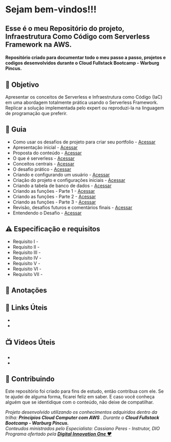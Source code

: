 
<h1> Sejam bem-vindos!!! </h1>
<h2> Esse é o meu Repositório do projeto, Infraestrutura Como Código com Serverless Framework na AWS. </h2>

<h4> 
Repositório criado para documentar todo o meu passo a passo, projetos e codigos desenvolvidos durante o Cloud Fullstack Bootcamp - Warburg Pincus.

</h4>


<h2> 🎯 Objetivo </h2>
Apresentar os conceitos de Serverless e Infraestrutura como Código (IaC) em uma abordagem totalmente prática usando o Serverless Framework.
Replicar a solução implementada pelo expert ou reproduzi-la na linguagem de programação que preferir.

<h2 dir="auto"> 🚦 Guia </h2>
<ul dir="auto">
<li> Como usar os desafios de projeto para criar seu portfolio - <a href="https:// "> Acessar </a></li>
<li> Apresentação inicial - <a href="https:// "> Acessar </a></li>
<li> Proposta do conteúdo - <a href="https:// "> Acessar </a></li>
<li> O que é serverless - <a href="https:// "> Acessar </a></li>
<li> Conceitos centrais - <a href="https:// "> Acessar </a></li>
<li> O desafio prático - <a href="https:// "> Acessar </a></li>
<li> Criando e configurando um usuário - <a href="https:// "> Acessar </a></li>
<li> Criação do projeto e configurações iniciais - <a href="https:// "> Acessar </a></li>
<li> Criando a tabela de banco de dados - <a href="https:// "> Acessar </a></li>
<li> Criando as funções - Parte 1 - <a href="https:// "> Acessar </a></li>
<li> Criando as funções - Parte 2 - <a href="https:// "> Acessar </a></li>
<li> Criando as funções - Parte 3 - <a href="https:// "> Acessar </a></li>
<li> Revisão, desafios futuros e comentários finais - <a href="https:// "> Acessar </a></li>
<li> Entendendo o Desafio - <a href="https:// "> Acessar </a></li>

</ul>


<h2 dir="auto"> ⚠️ Especificação e requisitos </h2>
<ul dir="auto">
<li> Requisito I -   </li>
<li> Requisito II -   </li>
<li> Requisito III -    </li>
<li> Requisito IV -   </li>
<li> Requisito V -    </li>
<li> Requisito VI -    </li>
<li> Requisito VII -    </li>
</ul>

<h2 dir="auto"> 📖 Anotações </h2>

<h2 dir="auto"> 🔗 Links Úteis </h2>
<ul dir="auto">
<li><a href="https://">  </a></li>
<li><a href="https://">  </a></li>

</ul>

<h2 dir="auto"> 📺 Videos Úteis </h2>
<ul dir="auto">
<li><a href="https://">  </a></li>
<li><a href="https://">  </a></li>

</ul>


<h2 dir="auto"> 🤝 Contribuindo </h2>

<p dir="auto">Este repositório foi criado para fins de estudo, então contribua com ele. Se te ajudei de alguma forma, ficarei feliz em
saber. E caso você conheça alguém que se identidique com o conteúdo, não deixe de compatilhar.</p>


<p dir="auto"> 
 <em>
  Projeto desenvolvido utilizando os conhecimentos adquiridos dentro da trilha: <strong> Principios Cloud Computer com AWS </strong>. 
  Durante o <strong> Cloud Fullstack Bootcamp - Warburg Pincus. </strong><br>
  Conteudos ministrados pelo Especialista: Cassiano Peres - Instrutor, DIO <br>
  Programa ofertado  pela <a href=" https://www.dio.me/"> <strong>  Digital Innovation One ❤️ </strong></a>
 </em> 
 
</p>
